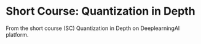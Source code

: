 # Short Course: Quantization in Depth
From the short course (SC) Quantization in Depth on DeeplearningAI platform.
